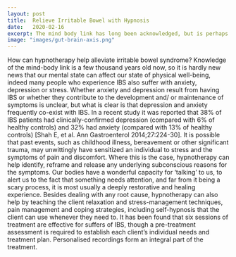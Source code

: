 ```yaml
---
layout: post
title:  Relieve Irritable Bowel with Hypnosis
date:   2020-02-16
excerpt: The mind body link has long been acknowledged, but is perhaps counter-cultural in the Western world which focuses almost exclusively on the biochemistry of the body often to the exclusion of the health of the patient’s mind. However, promoting bodily health without encouraging health of the mind is an exercise in futility.
image: "images/gut-brain-axis.png"
---
```

How can hypnotherapy help alleviate irritable bowel syndrome?
Knowledge of the mind-body link is a few thousand years old now, so it is hardly new news that our mental state can affect our state of physical well-being, indeed many people who experience IBS also suffer with anxiety, depression or stress. Whether anxiety and depression result from having IBS or whether they contribute to the development and/ or maintenance of symptoms is unclear, but what is clear is that depression and anxiety frequently co-exist with IBS. In a recent study it was reported that 38% of IBS patients had clinically-confirmed depression (compared with 6% of healthy controls) and 32% had anxiety (compared with 13% of healthy controls) [Shah E, et al. Ann Gastroenterol 2014;27:224-30].
It is possible that past events, such as childhood illness, bereavement or other significant trauma, may unwittingly have sensitized an individual to stress and the symptoms of pain and discomfort. Where this is the case, hypnotherapy can help identify, reframe and release any underlying subconscious reasons for the symptoms. Our bodies have a wonderful capacity for ‘talking’ to us, to alert us to the fact that something needs attention, and far from it being a scary process, it is most usually a deeply restorative and healing experience.
Besides dealing with any root cause, hypnotherapy can also help by teaching the client relaxation and stress-management techniques, pain management and coping strategies, including self-hypnosis that the client can use whenever they need to.
It has been found that six sessions of treatment are effective for suffers of IBS, though a pre-treatment assessment is required to establish each client’s individual needs and treatment plan. Personalised recordings form an integral part of the treatment.
